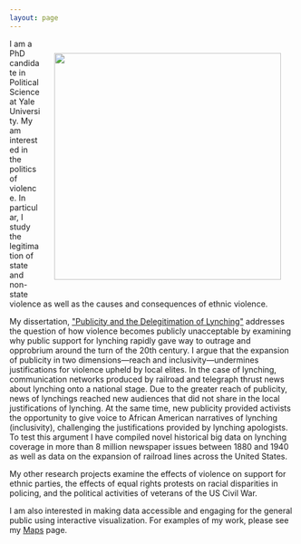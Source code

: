 ```yaml
---
layout: page
---
```

<img src="https://dl.dropboxusercontent.com/u/8139153/flannel.jpg" width="400px" style="float:right; padding:25px">

I am a PhD candidate in Political Science at Yale University. 
My am interested in the politics of violence. 
In particular, I study the legitimation of state and non-state violence as well as the causes and consequences of ethnic violence.

My dissertation, <a href="http://mdweaver.github.io/research#dissertation">"Publicity and the Delegitimation of Lynching"</a> addresses the question of how violence becomes publicly unacceptable by examining why public support for lynching rapidly gave way to outrage and opprobrium around the turn of the 20th century. I argue that the expansion of publicity in two dimensions&mdash;reach and inclusivity&mdash;undermines justifications for violence upheld by local elites. In the case of lynching, communication networks produced by railroad and telegraph thrust news about lynching onto a national stage. Due to the greater reach of publicity, news of lynchings reached new audiences that did not share in the local justifications of lynching. At the same time, new publicity provided activists the opportunity to give voice to African American narratives of lynching (inclusivity), challenging the justifications provided by lynching apologists. To test this argument I have compiled novel historical big data on lynching coverage in more than 8 million newspaper issues between 1880 and 1940 as well as data on the expansion of railroad lines across the United States.

My other research projects examine the effects of violence on support for ethnic parties, the effects of equal rights protests on racial disparities in policing, and the political activities of veterans of the US Civil War.

I am also interested in making data accessible and engaging for the general public using interactive visualization. For examples of my work, please see my <a href="http://mdweaver.github.io/maps/">Maps</a> page.
